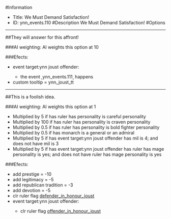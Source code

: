 #Information
 - Title: We Must Demand Satisfaction!
 - ID: ynn_events.110
#Description
We Must Demand Satisfaction!
#Options

___
##They will answer for this affront!

###AI weighting:
AI weights this option at 10


###Efects:<ul><li>event target:ynn joust offender:</li><ul><li>the event ˻ynn_events.111˼ happens</li></ul><li>custom tooltip = ynn_joust_tt</li></ul>

___
##This is a foolish idea.

###AI weighting:
AI weights this option at 1
 - Multiplied by 5 if has ruler has personality is careful personality
 - Multiplied by 100 if has ruler has personality is craven personality
 - Multiplied by 0.5 if has ruler has personality is bold fighter personality
 - Multiplied by 0.5 if has monarch is a general or an admiral
 - Multiplied by 5 if has event target:ynn joust offender has mil is 4; and does not have mil is 3
 - Multiplied by 5 if has event target:ynn joust offender has ruler has mage personality is yes; and does not have ruler has mage personality is yes


###Efects:<ul><li>add prestige = -10</li><li>add legitimacy = -5</li><li>add republican tradition = -3</li><li>add devotion = -5</li><li>clr ruler flag [defender_in_honour_joust](../flags/defender_in_honour_joust.md)</li><li>event target:ynn joust offender:</li><ul><li>clr ruler flag [offender_in_honour_joust](../flags/offender_in_honour_joust.md)</li></ul></ul>
